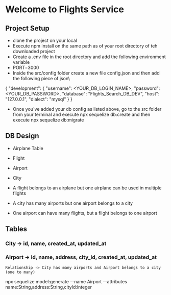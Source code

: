 # Welcome to Flights Service
## Project Setup

- clone the project on your local
- Execute npm install on the same path as of your root directory of teh downloaded project
- Create a .env file in the root directory and add the following environment variable
- PORT=3000
- Inside the src/config folder create a new file config.json and then add the following piece of json\

{
  "development": {
    "username": <YOUR_DB_LOGIN_NAME>,
    "password": <YOUR_DB_PASSWORD>,
    "database": "Flights_Search_DB_DEV",
    "host": "127.0.0.1",
    "dialect": "mysql"
  }
}

- Once you've added your db config as listed above, go to the src folder from your terminal and execute npx sequelize db:create and then execute
npx sequelize db:migrate



## DB Design
  - Airplane Table
  - Flight
  - Airport
  - City 

  - A flight belongs to an airplane but one airplane can be used in multiple flights
  - A city has many airports but one airport belongs to a city
  - One airport can have many flights, but a flight belongs to one airport


  
## Tables

### City -> id, name, created_at, updated_at
### Airport -> id, name, address, city_id, created_at, updated_at
    Relationship -> City has many airports and Airport belongs to a city (one to many)
npx sequelize model:generate --name Airport --attributes name:String,address:String,cityId:integer